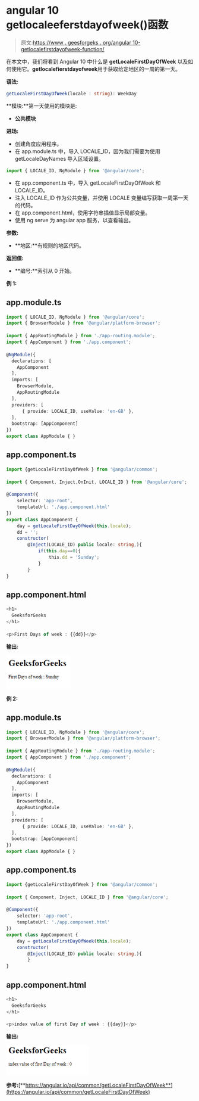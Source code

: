 # angular 10 getlocaleeferstdayofweek()函数

> 原文:[https://www . geesforgeks . org/angular 10-getlocalefirstdayofweek-function/](https://www.geeksforgeeks.org/angular10-getlocalefirstdayofweek-function/)

在本文中，我们将看到 Angular 10 中什么是 **getLocaleFirstDayOfWeek** 以及如何使用它。**getlocalefierstdayofweek**用于获取给定地区的一周的第一天。

**语法:**

```ts
getLocaleFirstDayOfWeek(locale : string): WeekDay

```

**模块:**第一天使用的模块是:

*   **公共模块**

**进场:**

*   创建角度应用程序。
*   在 app.module.ts 中，导入 LOCALE_ID，因为我们需要为使用 getLocaleDayNames 导入区域设置。

```ts
import { LOCALE_ID, NgModule } from '@angular/core';
```

*   在 app.component.ts 中，导入 getLocaleFirstDayOfWeek 和 LOCALE_ID。
*   注入 LOCALE_ID 作为公共变量，并使用 LOCALE 变量编写获取一周第一天的代码。
*   在 app.component.html，使用字符串插值显示局部变量。
*   使用 ng serve 为 angular app 服务，以查看输出。

**参数:**

*   **地区:**有规则的地区代码。

**返回值:**

*   **编号:**索引从 0 开始。

**例 1:**

## app.module.ts

```ts
import { LOCALE_ID, NgModule } from '@angular/core';
import { BrowserModule } from '@angular/platform-browser';

import { AppRoutingModule } from './app-routing.module';
import { AppComponent } from './app.component';

@NgModule({
  declarations: [
    AppComponent
  ],
  imports: [
    BrowserModule,
    AppRoutingModule
  ],
  providers: [
      { provide: LOCALE_ID, useValue: 'en-GB' },
  ],
  bootstrap: [AppComponent]
})
export class AppModule { }
```

## app.component.ts

```ts
import {getLocaleFirstDayOfWeek } from '@angular/common';

import { Component, Inject,OnInit, LOCALE_ID } from '@angular/core';

@Component({
    selector: 'app-root',
    templateUrl: './app.component.html'
})
export class AppComponent {
    day = getLocaleFirstDayOfWeek(this.locale);
    dd = '';
    constructor(
        @Inject(LOCALE_ID) public locale: string,){
            if(this.day==0){
                this.dd = 'Sunday';
            }
        }
}
```

## app.component.html

```ts
<h1>
  GeeksforGeeks
</h1>

<p>First Days of week : {{dd}}</p>
```

**输出:**

![](img/41f8e1788827cd28d41ef58372d19870.png)

**例 2:**

## app.module.ts

```ts
import { LOCALE_ID, NgModule } from '@angular/core';
import { BrowserModule } from '@angular/platform-browser';

import { AppRoutingModule } from './app-routing.module';
import { AppComponent } from './app.component';

@NgModule({
  declarations: [
    AppComponent
  ],
  imports: [
    BrowserModule,
    AppRoutingModule
  ],
  providers: [
      { provide: LOCALE_ID, useValue: 'en-GB' },
  ],
  bootstrap: [AppComponent]
})
export class AppModule { }
```

## app.component.ts

```ts
import {getLocaleFirstDayOfWeek } from '@angular/common';

import { Component, Inject, LOCALE_ID } from '@angular/core';

@Component({
    selector: 'app-root',
    templateUrl: './app.component.html'
})
export class AppComponent {
    day = getLocaleFirstDayOfWeek(this.locale);
    constructor(
        @Inject(LOCALE_ID) public locale: string,){
        }
}
```

## app.component.html

```ts
<h1>
  GeeksforGeeks
</h1>

<p>index value of first Day of week : {{day}}</p>
```

**输出:**

![](img/45d5c3b91eeba260b597214eb120a3d2.png)

**参考:**[**https://angular.io/api/common/getLocaleFirstDayOfWeek**](https://angular.io/api/common/getLocaleFirstDayOfWeek)